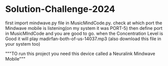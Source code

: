 # Solution-Challenge-2024

first import mindwave.py file in MusicMindCode.py. 
check at which port the Mindwave mobile is listening(on my system it was PORT-5)
then define port in MusicMIndCode and you are good to go. 
when the Concentration Level is Good it will play madirfan-both-of-us-14037.mp3 (also download this file in your system too)

"""TO run this project you need this device called a Neuralink Mindwave Mobile"""
